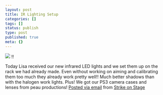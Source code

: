 ```yaml
---
layout: post
title: IR Lighting Setup
categories: []
tags: []
status: publish
type: post
published: true
meta: {}
---
```


[![](http://posterous.com/getfile/files.posterous.com/strikeonstage/ofzhigOoLSxiR5uzXSRWNdNQTtYvEZW7ueMlDNYWgbbSaxTLzhx4KnAPDb96/SOS-IRscreen.jpg.scaled.500.jpg)](http://posterous.com/getfile/files.posterous.com/strikeonstage/FrHV1RsrosQuKeHk8PneGniSCw9xCd1iT4WdXZMopeHTz5mK6FsMmiU7Hyza/SOS-IRscreen.jpg) 
!!

 Today Lisa received our new infrared LED lights and we set them up on the rack we had already made. 
 Even without working on aiming and calibrating them too much they already work pretty well!! Much better shadows than with the halogen work lights. 
 Plus! We got our PS3 camera cases and lenses from peau productions! 
[Posted via email](http://posterous.com)  from 
[Strike on Stage](http://strikeonstage.posterous.com/ir-lighting-setup)
